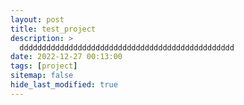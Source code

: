 ```yaml
---
layout: post
title: test_project
description: >
  dddddddddddddddddddddddddddddddddddddddddddddddd
date: 2022-12-27 00:13:00 
tags: [project]
sitemap: false
hide_last_modified: true
---
```

